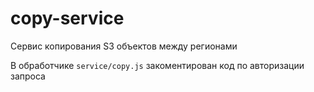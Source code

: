# copy-service

Сервис копирования S3 объектов между регионами

В обработчике `service/copy.js` закоментирован код по авторизации запроса
